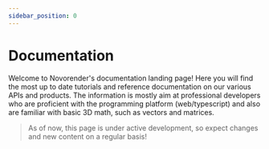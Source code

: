 ```yaml
---
sidebar_position: 0
---
```


# Documentation

Welcome to Novorender's documentation landing page! Here you will find the most up to date tutorials and reference documentation on our various APIs and products. The information is mostly aim at professional developers who are proficient with the programming platform (web/typescript) and also are familiar with basic 3D math, such as vectors and matrices.

> As of now, this page is under active development, so expect changes and new content on a regular basis!

